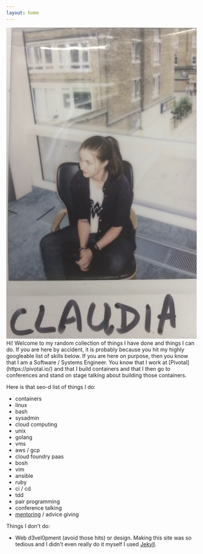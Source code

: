 ```yaml
---
layout: home
---
```

<div class="home-div-right"><img class="avatar" src="/assets/images/me.jpg"></div>
Hi! Welcome to my random collection of things I have done and things I can do. If you are here by accident, it is probably because you hit my
highly googleable list of skills below. If you are here on purpose, then you know
that I am a Software / Systems Engineer. You know that I work at [Pivotal](https://pivotal.io/) and that I build
containers and that I then go to conferences and stand on stage talking about building those containers.

Here is that seo-d list of things I do:
- containers
- linux
- bash
- sysadmin
- cloud computing
- unix
- golang
- vms
- aws / gcp
- cloud foundry paas
- bosh
- vim
- ansible
- ruby
- ci / cd
- tdd
- pair programming
- conference talking
- [mentoring](/help) / advice giving

Things I don't do:
- Web d3vel0pment (avoid those hits) or design. Making this site was so tedious and I didn't even really do it myself I used [Jekyll](https://jekyllrb.com/).
